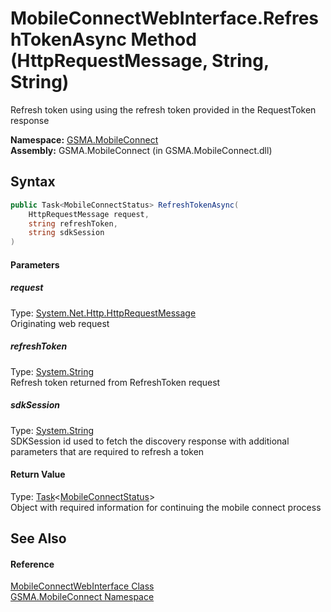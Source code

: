 MobileConnectWebInterface.RefreshTokenAsync Method (HttpRequestMessage, String, String)
=======================================================================================
Refresh token using using the refresh token provided in the RequestToken response

**Namespace:** [GSMA.MobileConnect][1]  
**Assembly:** GSMA.MobileConnect (in GSMA.MobileConnect.dll)

Syntax
------

```csharp
public Task<MobileConnectStatus> RefreshTokenAsync(
	HttpRequestMessage request,
	string refreshToken,
	string sdkSession
)
```

#### Parameters

##### *request*
Type: [System.Net.Http.HttpRequestMessage][2]  
Originating web request

##### *refreshToken*
Type: [System.String][3]  
Refresh token returned from RefreshToken request

##### *sdkSession*
Type: [System.String][3]  
SDKSession id used to fetch the discovery response with additional parameters that are required to refresh a token

#### Return Value
Type: [Task][4]&lt;[MobileConnectStatus][5]>  
Object with required information for continuing the mobile connect process

See Also
--------

#### Reference
[MobileConnectWebInterface Class][6]  
[GSMA.MobileConnect Namespace][1]  

[1]: ../README.md
[2]: http://msdn.microsoft.com/en-us/library/hh159020
[3]: http://msdn.microsoft.com/en-us/library/s1wwdcbf
[4]: http://msdn.microsoft.com/en-us/library/dd321424
[5]: ../MobileConnectStatus/README.md
[6]: README.md
[7]: ../../_icons/Help.png
